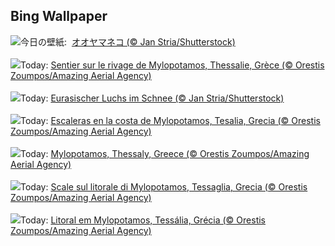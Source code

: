## Bing Wallpaper
![](https://www.bing.com/th?id=OHR.LynxSnow_JA-JP2676099304_UHD.jpg&w=1000)今日の壁紙: &nbsp;[オオヤマネコ (© Jan Stria/Shutterstock)](https://www.bing.com/th?id=OHR.LynxSnow_JA-JP2676099304_UHD.jpg)
<br><br/>
![](https://www.bing.com/th?id=OHR.MilopotamosStairs_FR-FR2141657119_UHD.jpg&w=1000)Today: [Sentier sur le rivage de Mylopotamos, Thessalie, Grèce (© Orestis Zoumpos/Amazing Aerial Agency)](https://www.bing.com/th?id=OHR.MilopotamosStairs_FR-FR2141657119_UHD.jpg)
<br><br/>
![](https://www.bing.com/th?id=OHR.LynxSnow_DE-DE2468940407_UHD.jpg&w=1000)Today: [Eurasischer Luchs im Schnee (© Jan Stria/Shutterstock)](https://www.bing.com/th?id=OHR.LynxSnow_DE-DE2468940407_UHD.jpg)
<br><br/>
![](https://www.bing.com/th?id=OHR.MilopotamosStairs_ES-ES9277675627_UHD.jpg&w=1000)Today: [Escaleras en la costa de Mylopotamos, Tesalia, Grecia (© Orestis Zoumpos/Amazing Aerial Agency)](https://www.bing.com/th?id=OHR.MilopotamosStairs_ES-ES9277675627_UHD.jpg)
<br><br/>
![](https://www.bing.com/th?id=OHR.MilopotamosStairs_EN-GB4757752959_UHD.jpg&w=1000)Today: [Mylopotamos, Thessaly, Greece (© Orestis Zoumpos/Amazing Aerial Agency)](https://www.bing.com/th?id=OHR.MilopotamosStairs_EN-GB4757752959_UHD.jpg)
<br><br/>
![](https://www.bing.com/th?id=OHR.MilopotamosStairs_IT-IT8276211075_UHD.jpg&w=1000)Today: [Scale sul litorale di Mylopotamos, Tessaglia, Grecia (© Orestis Zoumpos/Amazing Aerial Agency)](https://www.bing.com/th?id=OHR.MilopotamosStairs_IT-IT8276211075_UHD.jpg)
<br><br/>
![](https://www.bing.com/th?id=OHR.MilopotamosStairs_PT-BR2096578395_UHD.jpg&w=1000)Today: [Litoral em Mylopotamos, Tessália, Grécia (© Orestis Zoumpos/Amazing Aerial Agency)](https://www.bing.com/th?id=OHR.MilopotamosStairs_PT-BR2096578395_UHD.jpg)
<br><br/>

